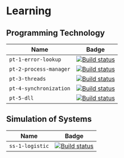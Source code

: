 # Learning

## Programming Technology

| Name                     | Badge |
| ------------------------ | ----- |
| `pt-1-error-lookup`      | [![Build status](https://ci.appveyor.com/api/projects/status/uur09sl6y6r2ac6x?svg=true)](https://ci.appveyor.com/project/kalaider/pt-1-error-lookup) |
| `pt-2-process-manager`   | [![Build status](https://ci.appveyor.com/api/projects/status/4cdx9mg9jbieikha?svg=true)](https://ci.appveyor.com/project/kalaider/pt-2-process-manager) |
| `pt-3-threads`           | [![Build status](https://ci.appveyor.com/api/projects/status/9n45tklew2adl6gx?svg=true)](https://ci.appveyor.com/project/kalaider/pt-3-threads) |
| `pt-4-synchronization`   | [![Build status](https://ci.appveyor.com/api/projects/status/58tdvv2ho1aipkkm?svg=true)](https://ci.appveyor.com/project/kalaider/pt-4-synchronization) |
| `pt-5-dll`               | [![Build status](https://ci.appveyor.com/api/projects/status/j3lwgpg4cj3vyhy3?svg=true)](https://ci.appveyor.com/project/kalaider/pt-5-dll) |

## Simulation of Systems


| Name                     | Badge |
| ------------------------ | ----- |
| `ss-1-logistic`          | [![Build status](https://ci.appveyor.com/api/projects/status/ceftks75ohi1h3tx?svg=true)](https://ci.appveyor.com/project/kalaider/ss-1-logistic) |


